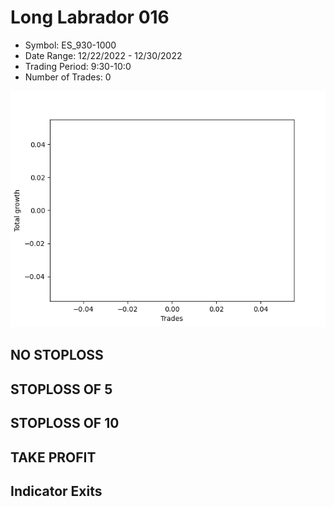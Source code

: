 # Long Labrador 016 
- Symbol: ES_930-1000
- Date Range: 12/22/2022 - 12/30/2022
- Trading Period: 9:30-10:0
- Number of Trades: 0

![Plot](LongLabrador016ES_930-1000.png)
## NO STOPLOSS














## STOPLOSS OF 5














## STOPLOSS OF 10














## TAKE PROFIT











## Indicator Exits


